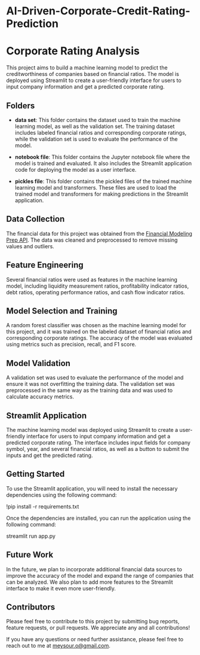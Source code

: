 # AI-Driven-Corporate-Credit-Rating-Prediction

# Corporate Rating Analysis

This project aims to build a machine learning model to predict the creditworthiness of companies based on financial ratios. The model is deployed using Streamlit to create a user-friendly interface for users to input company information and get a predicted corporate rating.

## Folders

- **data set**: This folder contains the dataset used to train the machine learning model, as well as the validation set. The training dataset includes labeled financial ratios and corresponding corporate ratings, while the validation set is used to evaluate the performance of the model.

- **notebook file**: This folder contains the Jupyter notebook file where the model is trained and evaluated. It also includes the Streamlit application code for deploying the model as a user interface.

- **pickles file**: This folder contains the pickled files of the trained machine learning model and transformers. These files are used to load the trained model and transformers for making predictions in the Streamlit application.

## Data Collection

The financial data for this project was obtained from the [Financial Modeling Prep API](https://financialmodelingprep.com/developer/docs/). The data was cleaned and preprocessed to remove missing values and outliers.

## Feature Engineering

Several financial ratios were used as features in the machine learning model, including liquidity measurement ratios, profitability indicator ratios, debt ratios, operating performance ratios, and cash flow indicator ratios.

## Model Selection and Training

A random forest classifier was chosen as the machine learning model for this project, and it was trained on the labeled dataset of financial ratios and corresponding corporate ratings. The accuracy of the model was evaluated using metrics such as precision, recall, and F1 score.

## Model Validation

A validation set was used to evaluate the performance of the model and ensure it was not overfitting the training data. The validation set was preprocessed in the same way as the training data and was used to calculate accuracy metrics.

## Streamlit Application

The machine learning model was deployed using Streamlit to create a user-friendly interface for users to input company information and get a predicted corporate rating. The interface includes input fields for company symbol, year, and several financial ratios, as well as a button to submit the inputs and get the predicted rating.

## Getting Started

To use the Streamlit application, you will need to install the necessary dependencies using the following command:

!pip install -r requirements.txt


Once the dependencies are installed, you can run the application using the following command:

streamlit run app.py


## Future Work

In the future, we plan to incorporate additional financial data sources to improve the accuracy of the model and expand the range of companies that can be analyzed. We also plan to add more features to the Streamlit interface to make it even more user-friendly.

## Contributors

Please feel free to contribute to this project by submitting bug reports, feature requests, or pull requests. We appreciate any and all contributions!

If you have any questions or need further assistance, please feel free to reach out to me at meysour.o@gmail.com.



